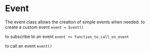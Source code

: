 # Event 
  The event class allows the creation of simple events when needed.
to create a custom event
` event = Event() `

to subscribe to an event
` event += function_to_call_on_event `

to call an event
` event() ` 

